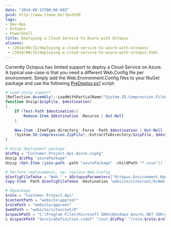 ```yaml
---
date: "2014-08-15T00:00:00Z"
guid: http://www.timvw.be/?p=2430
tags:
- Dev-Ops
- Octopus
- PowerShell
title: Deploying a Cloud Service to Azure with Octopus
aliases:
 - /2014/08/15/deploying-a-cloud-service-to-azure-with-octopus/
 - /2014/08/15/deploying-a-cloud-service-to-azure-with-octopus.html
---
```

Currently Octopus has limited support to deploy a Cloud Service on Azure. A typical use-case is that you need a different Web.Config file per environment. Simply add the Web.Environment.Config files to your NuGet package and use the following [PreDeploy.ps1](https://gist.github.com/timvw/4e32226dd1ff149b5eab.js) script:

```powershell  
# Load unzip support
[Reflection.Assembly]::LoadWithPartialName("System.IO.Compression.FileSystem") | Out-Null
function Unzip($zipFile, $destination)
{
	If (Test-Path $destination){	  
		Remove-Item $destination -Recurse | Out-Null
	}
	  
	New-Item -ItemType directory -Force -Path $destination | Out-Null  
	[System.IO.Compression.ZipFile]::ExtractToDirectory($zipFile, $destination) | Out-Null
}

# Unzip deployment package  
$CsPkg = "Customer.Project.Api.Azure.cspkg"
Unzip $CsPkg "azurePackage"
Unzip (Get-Item (join-path -path "azurePackage" -childPath "*.cssx")) "website"

# Perform replacements, eg: replace Web.Config  
$ConfigFileToUse = "Web." + $OctopusParameters["Octopus.Environment.Name"] + ".config"
Copy-Item -Path $ConfigFileToUse -Destination "website/sitesroot/0/Web.Config" -Force

# Repackage  
$role = "Customer.Project.Api"
$contentPath = "website\approot"
$rolePath = "website/approot"
$webPath = "website/sitesroot/0"
$cspackPath = "C:\Program Files\Microsoft SDKs\Windows Azure\.NET SDK\v2.2\bin\cspack.exe"
& $cspackPath "ServiceDefinition.csdef" "/out:$CsPkg" "/role:$role;$rolePath;Customer.Project.Api.dll" "/sites:$role;Web;$webPath" "/sitePhysicalDirectories:$role;Web;$webPath"  
```